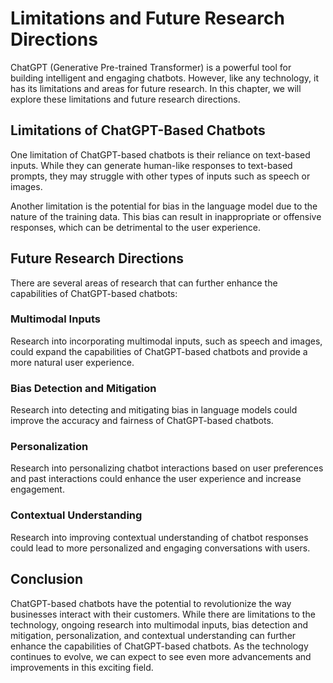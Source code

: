 Limitations and Future Research Directions
======================================================

ChatGPT (Generative Pre-trained Transformer) is a powerful tool for building intelligent and engaging chatbots. However, like any technology, it has its limitations and areas for future research. In this chapter, we will explore these limitations and future research directions.

Limitations of ChatGPT-Based Chatbots
-------------------------------------

One limitation of ChatGPT-based chatbots is their reliance on text-based inputs. While they can generate human-like responses to text-based prompts, they may struggle with other types of inputs such as speech or images.

Another limitation is the potential for bias in the language model due to the nature of the training data. This bias can result in inappropriate or offensive responses, which can be detrimental to the user experience.

Future Research Directions
--------------------------

There are several areas of research that can further enhance the capabilities of ChatGPT-based chatbots:

### Multimodal Inputs

Research into incorporating multimodal inputs, such as speech and images, could expand the capabilities of ChatGPT-based chatbots and provide a more natural user experience.

### Bias Detection and Mitigation

Research into detecting and mitigating bias in language models could improve the accuracy and fairness of ChatGPT-based chatbots.

### Personalization

Research into personalizing chatbot interactions based on user preferences and past interactions could enhance the user experience and increase engagement.

### Contextual Understanding

Research into improving contextual understanding of chatbot responses could lead to more personalized and engaging conversations with users.

Conclusion
----------

ChatGPT-based chatbots have the potential to revolutionize the way businesses interact with their customers. While there are limitations to the technology, ongoing research into multimodal inputs, bias detection and mitigation, personalization, and contextual understanding can further enhance the capabilities of ChatGPT-based chatbots. As the technology continues to evolve, we can expect to see even more advancements and improvements in this exciting field.


